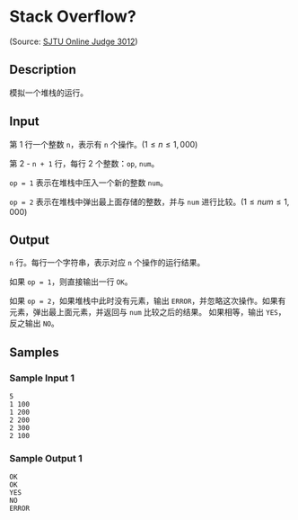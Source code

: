 # Stack Overflow?

(Source: [SJTU Online Judge 3012](https://acm.sjtu.edu.cn/OnlineJudge/problem/3012))

## Description
模拟一个堆栈的运行。

## Input
第 1 行一个整数 `n`，表示有 `n` 个操作。($1 \leq n \leq 1,000$)

第 2 - `n + 1` 行，每行 2 个整数：`op`, `num`。

`op = 1` 表示在堆栈中压入一个新的整数 `num`。

`op = 2` 表示在堆栈中弹出最上面存储的整数，并与 `num` 进行比较。($1 \leq num \leq 1,000$)

## Output
`n` 行。每行一个字符串，表示对应 `n` 个操作的运行结果。

如果 `op = 1`，则直接输出一行 `OK`。

如果 `op = 2`，如果堆栈中此时没有元素，输出 `ERROR`，并忽略这次操作。如果有元素，弹出最上面元素，并返回与 `num` 比较之后的结果。 如果相等，输出 `YES`，反之输出 `NO`。

## Samples
### Sample Input 1
```
5
1 100
1 200
2 200
2 300
2 100
```

### Sample Output 1
```
OK
OK
YES
NO
ERROR
```